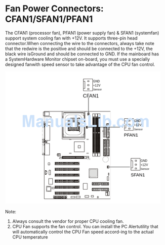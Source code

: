 # Fan Power Connectors: CFAN1/SFAN1/PFAN1

The CFAN1 (processor fan), PFAN1 (power supply fan) & SFAN1 (systemfan) support system cooling fan with +12V. It supports three-pin head connector.When connecting the wire to the connectors, always take note that the redwire is the positive and should be connected to the +12V, the black wire isGround and should be connected to GND. If the mainboard has a SystemHardware Monitor chipset on-board, you must use a specially designed fanwith speed sensor to take advantage of the CPU fan control.

![](/images/ca41c4b8e41c08828f7a12e5a9688619)

Note:
1. Always consult the vendor for proper CPU cooling fan. 
2. CPU Fan supports the fan control. You can install the PC Alertutility that will automatically control the CPU Fan speed accord-ing to the actual CPU temperature
